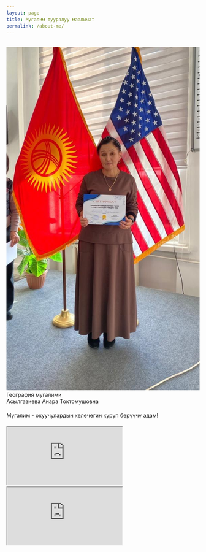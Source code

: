 ```yaml
---
layout: page
title: Мугалим тууралуу маалымат
permalink: /about-me/
---
```


<div  style="margin-top:30px" class="row">
    <div class="column">
        <img src="/assets/images/portrait2.jpg" alt="Портрет">
    </div>
    <div class="column">
        <div class="red-header">География мугалими</div>
        <div class="blue-header">Асылгазиева Анара Токтомушовна</div>
    </div>
</div>
<div  style="margin-top:20px" class="red-header">Мугалим - окуучулардын келечегин куруп берүүчү адам!</div>
<div style="margin-top:20px" class="iframe-container">
    <div class="drive-wrap">
        <iframe class="drive-container"  loading="lazy" src="https://drive.google.com/file/d/1cDwv8U5pvv1wxb2NvvHMJyWpT7cABwRx/preview" allow="autoplay"></iframe>
    </div>
    <div class="drive-wrap" >
        <iframe class="drive-container" loading="lazy" src="https://drive.google.com/file/d/1HtEOlXQeQx9q9P09L0u7YC4moUmKFHQv/preview" allow="autoplay"></iframe>
    </div>
</div>